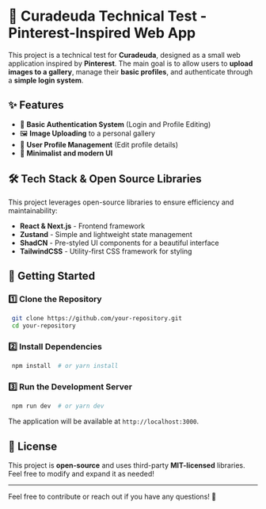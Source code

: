# 📌 Curadeuda Technical Test - Pinterest-Inspired Web App

This project is a technical test for **Curadeuda**, designed as a small web application inspired by **Pinterest**. The
main goal is to allow users to **upload images to a gallery**, manage their **basic profiles**, and authenticate through
a **simple login system**.

## ✨ Features

- 🔐 **Basic Authentication System** (Login and Profile Editing)
- 🖼️ **Image Uploading** to a personal gallery
- 📄 **User Profile Management** (Edit profile details)
- 🎨 **Minimalist and modern UI**

## 🛠️ Tech Stack & Open Source Libraries

This project leverages open-source libraries to ensure efficiency and maintainability:

- **React & Next.js** - Frontend framework
- **Zustand** - Simple and lightweight state management
- **ShadCN** - Pre-styled UI components for a beautiful interface
- **TailwindCSS** - Utility-first CSS framework for styling

## 🚀 Getting Started

### 1️⃣ Clone the Repository

```bash
 git clone https://github.com/your-repository.git
 cd your-repository
```

### 2️⃣ Install Dependencies

```bash
 npm install  # or yarn install
```

### 3️⃣ Run the Development Server

```bash
 npm run dev  # or yarn dev
```

The application will be available at `http://localhost:3000`.

## 📄 License

This project is **open-source** and uses third-party **MIT-licensed** libraries. Feel free to modify and expand it as
needed!

---

Feel free to contribute or reach out if you have any questions! 🚀

